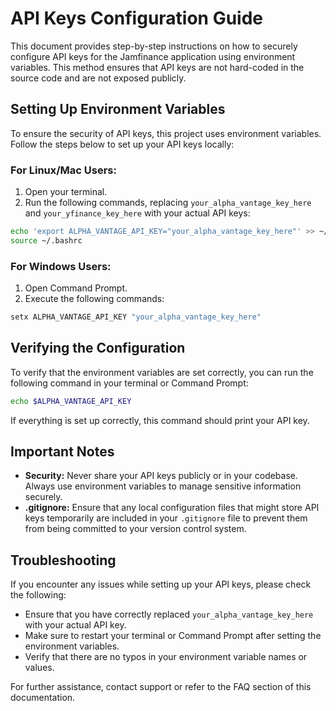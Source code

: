 # API Keys Configuration Guide

This document provides step-by-step instructions on how to securely configure API keys for the Jamfinance application using environment variables. This method ensures that API keys are not hard-coded in the source code and are not exposed publicly.

## Setting Up Environment Variables

To ensure the security of API keys, this project uses environment variables. Follow the steps below to set up your API keys locally:

### For Linux/Mac Users:

1. Open your terminal.
2. Run the following commands, replacing `your_alpha_vantage_key_here` and `your_yfinance_key_here` with your actual API keys:

```bash
echo 'export ALPHA_VANTAGE_API_KEY="your_alpha_vantage_key_here"' >> ~/.bashrc
source ~/.bashrc
```

### For Windows Users:

1. Open Command Prompt.
2. Execute the following commands:

```cmd
setx ALPHA_VANTAGE_API_KEY "your_alpha_vantage_key_here"
```

## Verifying the Configuration
To verify that the environment variables are set correctly, you can run the following command in your terminal or Command Prompt:

```bash
echo $ALPHA_VANTAGE_API_KEY
```

If everything is set up correctly, this command should print your API key.

## Important Notes

- **Security:** Never share your API keys publicly or in your codebase. Always use environment variables to manage sensitive information securely.
- **.gitignore:** Ensure that any local configuration files that might store API keys temporarily are included in your `.gitignore` file to prevent them from being committed to your version control system.

## Troubleshooting

If you encounter any issues while setting up your API keys, please check the following:

- Ensure that you have correctly replaced `your_alpha_vantage_key_here` with your actual API key.
- Make sure to restart your terminal or Command Prompt after setting the environment variables.
- Verify that there are no typos in your environment variable names or values.

For further assistance, contact support or refer to the FAQ section of this documentation.